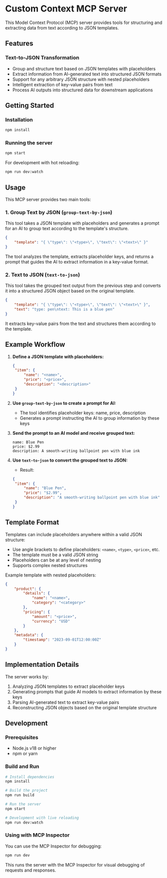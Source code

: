 # Custom Context MCP Server

This Model Context Protocol (MCP) server provides tools for structuring and extracting data from text according to JSON templates.

## Features

### Text-to-JSON Transformation

- Group and structure text based on JSON templates with placeholders
- Extract information from AI-generated text into structured JSON formats
- Support for any arbitrary JSON structure with nested placeholders
- Intelligent extraction of key-value pairs from text
- Process AI outputs into structured data for downstream applications

## Getting Started

### Installation

```bash
npm install
```

### Running the server

```bash
npm start
```

For development with hot reloading:

```bash
npm run dev:watch
```

## Usage

This MCP server provides two main tools:

### 1. Group Text by JSON (`group-text-by-json`)

This tool takes a JSON template with placeholders and generates a prompt for an AI to group text according to the template's structure.

```json
{
	"template": "{ \"type\": \"<type>\", \"text\": \"<text>\" }"
}
```

The tool analyzes the template, extracts placeholder keys, and returns a prompt that guides the AI to extract information in a key-value format.

### 2. Text to JSON (`text-to-json`)

This tool takes the grouped text output from the previous step and converts it into a structured JSON object based on the original template.

```json
{
	"template": "{ \"type\": \"<type>\", \"text\": \"<text>\" }",
	"text": "type: pen\ntext: This is a blue pen"
}
```

It extracts key-value pairs from the text and structures them according to the template.

## Example Workflow

1. **Define a JSON template with placeholders:**

   ```json
   {
   	"item": {
   		"name": "<name>",
   		"price": "<price>",
   		"description": "<description>"
   	}
   }
   ```

2. **Use `group-text-by-json` to create a prompt for AI:**

   - The tool identifies placeholder keys: name, price, description
   - Generates a prompt instructing the AI to group information by these keys

3. **Send the prompt to an AI model and receive grouped text:**

   ```
   name: Blue Pen
   price: $2.99
   description: A smooth-writing ballpoint pen with blue ink
   ```

4. **Use `text-to-json` to convert the grouped text to JSON:**
   - Result:
   ```json
   {
   	"item": {
   		"name": "Blue Pen",
   		"price": "$2.99",
   		"description": "A smooth-writing ballpoint pen with blue ink"
   	}
   }
   ```

## Template Format

Templates can include placeholders anywhere within a valid JSON structure:

- Use angle brackets to define placeholders: `<name>`, `<type>`, `<price>`, etc.
- The template must be a valid JSON string
- Placeholders can be at any level of nesting
- Supports complex nested structures

Example template with nested placeholders:

```json
{
	"product": {
		"details": {
			"name": "<name>",
			"category": "<category>"
		},
		"pricing": {
			"amount": "<price>",
			"currency": "USD"
		}
	},
	"metadata": {
		"timestamp": "2023-09-01T12:00:00Z"
	}
}
```

## Implementation Details

The server works by:

1. Analyzing JSON templates to extract placeholder keys
2. Generating prompts that guide AI models to extract information by these keys
3. Parsing AI-generated text to extract key-value pairs
4. Reconstructing JSON objects based on the original template structure

## Development

### Prerequisites

- Node.js v18 or higher
- npm or yarn

### Build and Run

```bash
# Install dependencies
npm install

# Build the project
npm run build

# Run the server
npm start

# Development with live reloading
npm run dev:watch
```

### Using with MCP Inspector

You can use the MCP Inspector for debugging:

```bash
npm run dev
```

This runs the server with the MCP Inspector for visual debugging of requests and responses.
